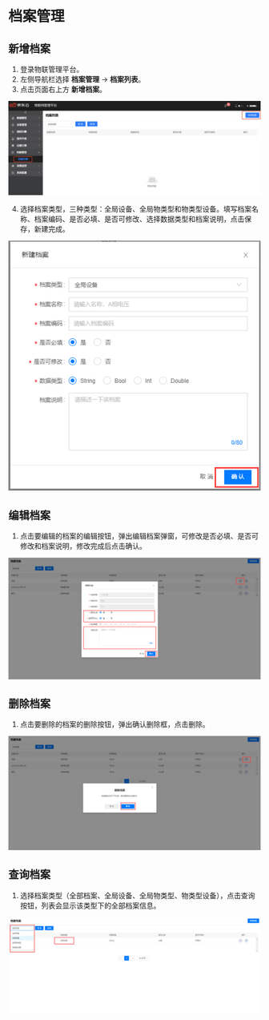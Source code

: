 # 档案管理

## 新增档案

1. 登录物联管理平台。
2. 左侧导航栏选择 **档案管理** -> **档案列表**。
3. 点击页面右上方 **新增档案**。

![新增档案](../../../../../image/IoT/Device-Access/Archive-Manager/Create-Archive.png)

4. 选择档案类型，三种类型：全局设备、全局物类型和物类型设备。填写档案名称、档案编码、是否必填、是否可修改、选择数据类型和档案说明，点击保存，新建完成。

![保存档案信息](../../../../../image/IoT/Device-Access/Archive-Manager/Save-Archive.png)

## 编辑档案

1. 点击要编辑的档案的编辑按钮，弹出编辑档案弹窗，可修改是否必填、是否可修改和档案说明，修改完成后点击确认。

![编辑档案信息](../../../../../image/IoT/Device-Access/Archive-Manager/Edit-Archive.png)

## 删除档案

1. 点击要删除的档案的删除按钮，弹出确认删除框，点击删除。

![删除档案](../../../../../image/IoT/Device-Access/Archive-Manager/Delete-Archive.png)

## 查询档案

1. 选择档案类型（全部档案、全局设备、全局物类型、物类型设备），点击查询按钮，列表会显示该类型下的全部档案信息。

![查询档案](../../../../../image/IoT/Device-Access/Archive-Manager/Search-Archive.png)

